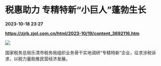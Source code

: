 # 税惠助力 专精特新“小巨人”蓬勃生长

**2023-10-18 23:27**

**https://zjrb.zjol.com.cn/html/2023-10/19/content_3692116.htm**

![](https://zjrb.zjol.com.cn/images/2023-10/19/zjrb2023101900010v01b003.jpg)

国家税务总局乐清市税务局组织业务骨干实地调研“专精特新”企业，征求涉税诉求，以税力量助推民营经济发展。